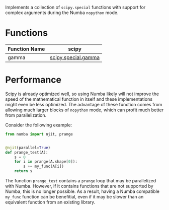 Implements a collection of `scipy.special` functions with support for complex arguments during the Numba `nopython`
mode.

# Functions

| Function Name |                                                          scipy                                                           |  
|:--------------|:------------------------------------------------------------------------------------------------------------------------:|
| gamma         | [scipy.special.gamma](https://docs.scipy.org/doc/scipy/reference/generated/scipy.special.gamma.html#scipy.special.gamma) |

# Performance

Scipy is already optimized well, so using Numba likely will not improve the speed of the mathematical function in itself
and these implementations might even be less optimized. The advantage of these function comes from allowing much larger
blocks of `nopython` mode, which can profit much better from parallelization.

Consider the following example:

```python
from numba import njit, prange


@njit(parallel=True)
def prange_test(A):
    s = 0
    for i in prange(A.shape[0]):
        s += my_func(A[i])
    return s
```

The function `prange_test` contains a `prange` loop that may be parallelized with Numba. However, if it contains
functions that are not supported by Numba, this is no longer possible. As a result, having a Numba compatible `my_func`
function can be benefitial, even if it may be slower than an equivalent function from an existing library.